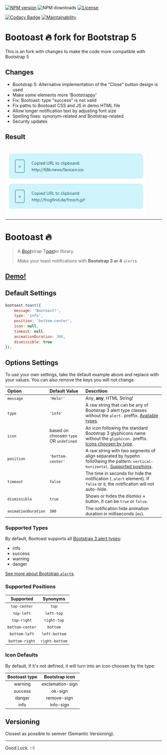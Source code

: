 
[![NPM version](https://img.shields.io/npm/v/bootoast.svg?style=flat-square&label=npm)](https://www.npmjs.com/package/bootoast)
![NPM downloads](https://img.shields.io/npm/dt/bootoast.svg?style=flat-square&label=npm%20downloads)
[![License](https://img.shields.io/npm/l/qoopido.demand.svg?style=flat-square)](https://github.com/odahcam/bootoast)

[![Codacy Badge](https://api.codacy.com/project/badge/Grade/884fb7b79aa446acaa60b1ff22e5429a)](https://www.codacy.com/app/odahcam/bootoast?utm_source=github.com&amp;utm_medium=referral&amp;utm_content=odahcam/bootoast&amp;utm_campaign=Badge_Grade)
[![Maintainability](https://api.codeclimate.com/v1/badges/2ebe930bdb2803dbfdbb/maintainability)](https://codeclimate.com/github/odahcam/bootoast/maintainability)


# Bootoast 🔥 fork for Bootstrap 5

This is an fork with changes to make the code more compatible with Bootstrap 5

## Changes

* Bootstrap 5: Alternative implementation of the "Close" button design is used
* Make some elements more 'Bootstrappy'
* Fix: Bootoast: type "success" is not valid
* Fix paths to Bootoast CSS and JS in demo HTML file
* Allow longer notification text by adjusting font size
* Spelling fixes: synonym-related and Bootstrap-related
* Security updates

## Result

![Illustration](/.idea/10.png)

-----------------------------

# Bootoast 🔥

> A [*Boot*][0]strap T[*oast*][1]er library.
> 
> Make your toast notifications with **Bootstrap 3 or 4** `alert`s.


## [Demo!][3]


## Default Settings

```javascript
bootoast.toast({
    message: 'Bootoast!',
    type: 'info',
    position: 'bottom-center',
    icon: null,
    timeout: null,
    animationDuration: 300,
    dismissible: true
});
```

## Options Settings

To use your own settings, take the default example above and replace with your values. You can also remove the keys you will not change.

Option | Default Value | Descrition
:--- | :--- | :---
`message` | `'Helo!'` | Any, **any**, HTML String!
`type` | `'info'` | A raw string that can be any of Bootstrap 3 alert type classes without the `alert-` preffix. [Available types](#types).
`icon` | based on choosen `type` OR `undefined` | An icon following the standard Bootstrap 3 glyphicons name without the `glyphicon-` preffix. [Icons choosen by type](#icon-defaults).
`position` | `'bottom-center'` | A raw string with two segments of align separated by hypehn follo0wing the pattern: `vertical-horizontal`. [Supported positions](#supported-positions).
`timeout` | `false` | The time in seconds for hide the notification (`.alert` element). If `false` or `0`, the notification will not auto-hide. 
`dismissible` | `true` | Shows or hides the dismiss &times; button. It can be `true` or `false`.
`animationDuration` | `300` | The notification hide animation duration in milliseconds (`ms`).

### Supported Types

By default, Bootoast supports all [Bootstrap 3 alert types][2]:

* info
* success
* warning
* danger
 
 [See more about Bootstrap `alert`s][2].
 


### Supported Positions

Supported | Synonyms
:---: | :---:
`top-center` | `top`
`top-left` | `left-top`
`top-right` | `right-top`
`bottom-center` | `bottom`
`bottom-left` | `left-bottom`
`bottom-right` | `right-bottom`


### Icon Defaults

By default, if it's not defined, it will turn into an icon choosen by the type:

Bootoast type | Bootstrap icon
:---: | :---:
warning | exclamation-sign
success | ok-sign
danger | remove-sign
info | info-sign


## Versioning

Closest as possible to semver (Semantic Versioning).

----

Good Luck. :-)


[0]: https://getbootstrap.com/docs/3.3/
[1]: github.com/odahcam/bootoast
[2]: https://getbootstrap.com/docs/3.3/components/#alerts
[3]: https://codepen.io/odahcam/full/oeoYxm
